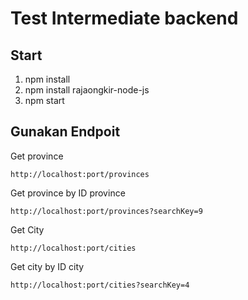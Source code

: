 # Test Intermediate backend

## Start
1. npm install
2. npm install rajaongkir-node-js
3. npm start

## Gunakan Endpoit
Get province
```
http://localhost:port/provinces
```

Get province by ID province
```
http://localhost:port/provinces?searchKey=9
```

Get City
```
http://localhost:port/cities
```

Get city by ID city
```
http://localhost:port/cities?searchKey=4
```